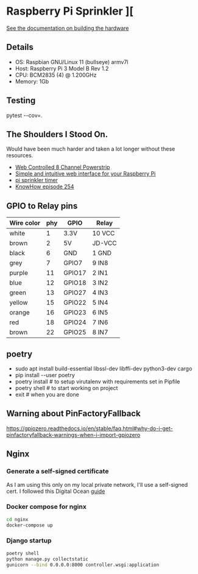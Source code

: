 # Raspberry Pi Sprinkler ][

[See the documentation on building the hardware](https://why-pengo.github.io/sprinkler/)

## Details

* OS: Raspbian GNU/Linux 11 (bullseye) armv7l
* Host: Raspberry Pi 3 Model B Rev 1.2
* CPU: BCM2835 (4) @ 1.200GHz
* Memory: 1Gb

## Testing
pytest --cov=.

## The Shoulders I Stood On. 
Would have been much harder and taken a lot longer without these resources.

* [Web Controlled 8 Channel Powerstrip](http://www.instructables.com/id/Web-Controlled-8-Channel-Powerstrip/)
* [Simple and intuitive web interface for your Raspberry Pi](http://www.instructables.com/id/Simple-and-intuitive-web-interface-for-your-Raspbe/)
* [pi sprinkler timer](https://github.com/aaronnewcomb/pi-sprinkler-timer)
* [KnowHow episode 254](https://twit.tv/shows/know-how/episodes/254)
    
## GPIO to Relay pins

| Wire color | phy | GPIO   | Relay  |
|------------|-----|--------|--------|
| white      |  1  | 3.3V   | 10 VCC |
| brown      |  2  | 5V     | JD-VCC |
| black      |  6  | GND    | 1 GND  |
| grey       |  7  | GPIO7  | 9 IN8  |
| purple     | 11  | GPIO17 | 2 IN1  |
| blue       | 12  | GPIO18 | 3 IN2  |
| green      | 13  | GPIO27 | 4 IN3  |
| yellow     | 15  | GPIO22 | 5 IN4  |
| orange     | 16  | GPIO23 | 6 IN5  |
| red        | 18  | GPIO24 | 7 IN6  |
| brown      | 22  | GPIO25 | 8 IN7  |
 
## poetry

* sudo apt install build-essential libssl-dev libffi-dev python3-dev cargo
* pip install --user poetry
* poetry install # to setup virutalenv with requirements set in Pipfile
* poetry shell # to start working on project
* exit # when you are done


## Warning about PinFactoryFallback
https://gpiozero.readthedocs.io/en/stable/faq.html#why-do-i-get-pinfactoryfallback-warnings-when-i-import-gpiozero

## Nginx 

### Generate a self-signed certificate

As I am using this only on my local private network, I'll use a self-signed cert. 
I followed this Digital Ocean [guide](https://www.digitalocean.com/community/tutorials/how-to-create-a-self-signed-ssl-certificate-for-nginx-on-debian-10)

### Docker compose for nginx

```bash
cd nginx
docker-compose up
```

### Django startup

```bash
poetry shell
python manage.py collectstatic
gunicorn --bind 0.0.0.0:8000 controller.wsgi:application
```
